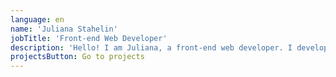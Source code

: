 ```yaml
---
language: en
name: 'Juliana Stahelin'
jobTitle: 'Front-end Web Developer'
description: 'Hello! I am Juliana, a front-end web developer. I develop my projects trying to write clean, organised and scalable code. I have a passion for learning and I’m constantly working on improving my knowledge and mastering the technologies. Check out my recent projects!'
projectsButton: Go to projects
---
```

